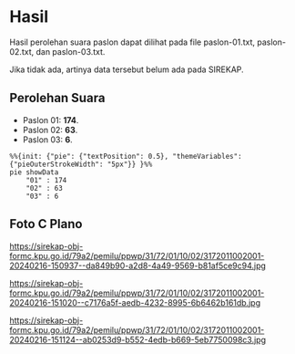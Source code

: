 # Hasil

Hasil perolehan suara paslon dapat dilihat pada file paslon-01.txt, paslon-02.txt, dan paslon-03.txt.

Jika tidak ada, artinya data tersebut belum ada pada SIREKAP.

## Perolehan Suara

 * Paslon 01: **174**.
 * Paslon 02: **63**.
 * Paslon 03: **6**.

```mermaid
%%{init: {"pie": {"textPosition": 0.5}, "themeVariables": {"pieOuterStrokeWidth": "5px"}} }%%
pie showData
    "01" : 174
    "02" : 63
    "03" : 6
```
## Foto C Plano

https://sirekap-obj-formc.kpu.go.id/79a2/pemilu/ppwp/31/72/01/10/02/3172011002001-20240216-150937--da849b90-a2d8-4a49-9569-b81af5ce9c94.jpg

https://sirekap-obj-formc.kpu.go.id/79a2/pemilu/ppwp/31/72/01/10/02/3172011002001-20240216-151020--c7176a5f-aedb-4232-8995-6b6462b161db.jpg

https://sirekap-obj-formc.kpu.go.id/79a2/pemilu/ppwp/31/72/01/10/02/3172011002001-20240216-151124--ab0253d9-b552-4edb-b669-5eb7750098c3.jpg

